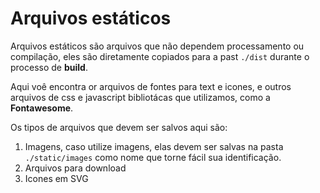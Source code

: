 # Arquivos estáticos

Arquivos estáticos são arquivos que não dependem processamento ou compilação, eles são diretamente copiados para a past `./dist` durante o processo de **build**.

Aqui voê encontra or arquivos de fontes para text e icones, e outros arquivos de css e javascript bibliotácas que utilizamos, como a **Fontawesome**.

Os tipos de arquivos que devem ser salvos aqui são:

1. Imagens, caso utilize imagens, elas devem ser salvas na pasta `./static/images` como nome que torne fácil sua identificação.
2. Arquivos para download
3. Icones em SVG

